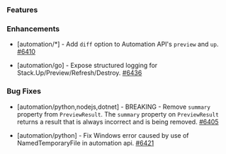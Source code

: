 ### Features


### Enhancements

- [automation/*] - Add `diff` option to Automation API's `preview` and `up`.
  [#6410](https://github.com/pulumi/pulumi/pull/6410)

- [automation/go] - Expose structured logging for Stack.Up/Preview/Refresh/Destroy.
  [#6436](https://github.com/pulumi/pulumi/pull/6436)

### Bug Fixes

- [automation/python,nodejs,dotnet] - BREAKING - Remove `summary` property from `PreviewResult`.
  The `summary` property on `PreviewResult` returns a result that is always incorrect and is being removed.
  [#6405](https://github.com/pulumi/pulumi/pull/6405)
  
- [automation/python] - Fix Windows error caused by use of NamedTemporaryFile in automation api.
  [#6421](https://github.com/pulumi/pulumi/pull/6421)
